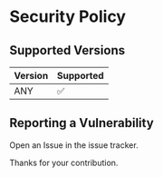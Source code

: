 # Security Policy

## Supported Versions

| Version | Supported          |
| ------- | ------------------ |
|   ANY   | :white_check_mark: |

## Reporting a Vulnerability

Open an Issue in the issue tracker.

Thanks for your contribution.
